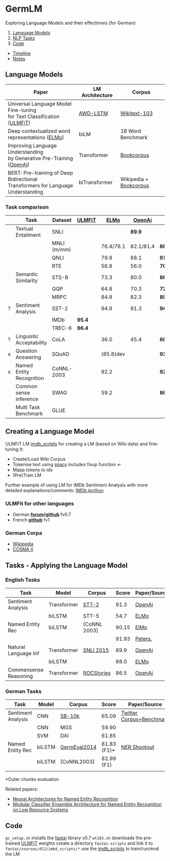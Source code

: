 # GermLM
Exploring Language Models and their effectinves (for German)

1. [Language Models](#LM)
2. [NLP Tasks](#Tasks)
3. [Code](#Code)

- [Timeline](https://docs.google.com/spreadsheets/d/1qDNQsrnsflI8x8Fy9NzZflGyXgI0rxfZDUDpufEVzw0/edit?usp=sharing)
- [Notes](https://docs.google.com/document/d/1VUu5cna6MblNheDGa7tRTsYjlheZEMigvjyFjUEROPE/edit?usp=sharing)

## Language Models <a name="LM"></a>

| Paper                                                                                | LM Architecture | Corpus                   | 
|--------------------------------------------------------------------------------------|-----------------|--------------------------|
| Universal Language Model Fine-tuning<br/> for Text Classification ([ULMFiT])         | [AWD-LSTM]      | [Wikitext-103]           |
| Deep contextualized word<br/> representations ([ELMo])                               | biLM            | 1B Word Benchmark        |
| Improving Language Understanding<br/>by Generative Pre-Training ([OpenAi])           | Transformer     | [Bookcorpus]             |
| BERT: Pre-training of Deep Bidirectional<br/>Transformers for Language Understanding | biTransformer   | Wikipedia + [Bookcorpus] |

### Task comparison

|| Task                     | Dataset     | [ULMFiT] |    [ELMo] |  [OpenAi] |    [BERT] |     pSoTA |
|-| ---                      | ---         |      --- |       --- |       --- |       --- |       --- |
| | Textual Entailment       | SNLI        |          |           |      **89.9** |           |      89.3 |
| |                          | MNLI (m/mm) |          | 76.4/76.1 | 82.1/81.4 | **86.7/85.9** | 80.6/80.1 |
| |                          | QNLI        |          |      79.9 |      88.1 |      **91.1** |      82.3 |
| |                          | RTE         |          |      56.8 |      56.0 |      **70.1** |      61.7 |
| | Semantic Similarity      | STS-B       |          |      73.3 |      80.0 |      **86.5** |      81.0 |
| |                          | QQP         |          |      64.8 |      70.3 |      **72.1** |      66.1 |
| |                          | MRPC        |          |      84.9 |      82.3 |      **89.3** |      86.0 |
|?| Sentiment Analysis       | SST-2       |          |      94.9 |      91.3 |      **94.9** |      93.2 |
| |                          | IMDb        |     **95.4** |           |           |           |      94.1 |
| |                          | TREC-6      |     **96.4** |           |           |           |      96.1 |
|?| Linguistic Acceptability | CoLA        |          |      36.0 |      45.4 |      **60.5** |      35.0 |
|x| Question Answering       | SQuAD       |          | (85.8)dev |           |      **93.2** |      91.7 |
|x| Named Entity Recognition | CoNNL-2003  |          |      92.2 |           |      **92.8** |      92.6 |
| | Common sense inference   | SWAG        |          |      59.2 |           |      **86.3** |      52.7 |
| | Multi Task Benchmark     | GLUE        |          |           |           |           |           |


[BERT]:https://arxiv.org/pdf/1810.04805.pdf
[ULMFiT]: https://arxiv.org/pdf/1801.06146.pdf
[ELMo]: https://arxiv.org/abs/1802.05365
[OpenAi]: https://s3-us-west-2.amazonaws.com/openai-assets/research-covers/language-unsupervised/language_understanding_paper.pdf
[AWD-LSTM]: TODO
[Wikitext-103]: https://www.salesforce.com/products/einstein/ai-research/the-wikitext-dependency-language-modeling-dataset/
[Bookcorpus]: http://yknzhu.wixsite.com/mbweb

## Creating a Language Model

ULMFiT LM [imdb_scripts] for creating a LM (based on Wiki data) and fine-tuning it:

- Create/Load Wiki Corpus
- Tokenise text using [spacy](http://spacy.io/) includes fixup function <-
- Mapp tokens to ids
- (Pre)Train LM

Further example of using LM for IMDb Sentiment Analysis with more detailed explanations/comments: [IMDb ipython](https://github.com/fastai/fastai/blob/master/courses/dl2/imdb.ipynb)

### ULMFit for other languages

- German **[forum](https://forums.fast.ai/t/ulmfit-german/22529)/[github](https://github.com/n-waves/ulmfit4de/blob/master/TRAINING.md)** fv0.7
- French **[github](https://github.com/poppingtonic/dl-studies/blob/master/french-wiki-lm.ipynb)** fv1

### German Corpa

- [Wikipedia](http://www1.ids-mannheim.de/kl/projekte/korpora/archiv/wp.html)
- [COSMA II](http://www.ids-mannheim.de/cosmas2/uebersicht.html)


## Tasks - Applying the Language Model <a name="Tasks"></a>

### English Tasks

| Task                  | Model       | Corpus       | Score | Paper/Source |
|-----------------------|-------------|--------------|-------|--------------|
| Sentiment Analysis    | Transformer | [STT-2][STT] |  91.3 | [OpenAi]     |
|                       | biLSTM      | STT-5        |  54.7 | [ELMo]       |
| Named Entity Rec      | biLSTM      | [CoNNL 2003] | 90.15 | [ElMo]       |
|                       |             |              | 91.93 | [Peters.]    |
| Natural Language Inf  | Transformer | [SNLI 2015]  |  89.9 | [OpenAi]     |
|                       | biLSTM      |              |  88.0 | [ELMo]       |
| Commensense Reasoning | Transformer | [ROCStories] |  86.5 | [OpenAi]     |


[STT]:https://nlp.stanford.edu/sentiment/index.html
[CoNLL 2003]:https://www.clips.uantwerpen.be/conll2003/ner/
[Peters.]:https://www.aclweb.org/anthology/P/P17/P17-1161.pdf
[SNLI 2015]:https://nlp.stanford.edu/projects/snli/
[ROCStories]:http://cs.rochester.edu/nlp/rocstories/

### German Tasks

| Task               | Model  | Corpus         | Score       | Paper/Source               |
| --                 | ---    | ---            | ---         | ---                        |
| Sentiment Analysis | CNN    | [SB-10k]       | 65.09       | [Twitter Corpus+Benchmark] |
|                    | CNN    | MGS            | 59.90       |                            |
|                    | SVM    | DAI            | 61.85       |                            |
| Named Entity Rec   | biLSTM | [GermEval2014] | 81.83 (F1)* | [NER Shootout]             |
|                    | biLSTM | [CoNNL2003]    | 82.99 (F1)  |                            |
|                    |        |                |             |                            |
*Outer chunks evaluation

Related papers:
- [Neural Architectures for Named Entity Recognition](https://arxiv.org/pdf/1603.01360.pdf)
- [Modular Classifier Ensemble Architecture for Named Entity Recognition on Low Resource Systems](http://asv.informatik.uni-leipzig.de/publication/file/300/GermEval2014_ExB.pdf)


[SB-10K]:http://www.spinningbytes.com/resources/
[GermEval2014]:https://sites.google.com/site/germeval2014ner/data
[CoNLL2011]:http://conll.cemantix.org/2011/data.html


[Twitter Corpus+Benchmark]:http://www.aclweb.org/anthology/W17-1106
[NER Shootout]:http://aclweb.org/anthology/P18-2020.pdf


## Code <a name="Code"></a>

`gc_setup.sh` installs the [fastai] library v0.7
`wt103.sh` downloads the pre-trained [ULMFiT] weights
create a directory `fastai-scripts` and link it to `fastai/courses/dl2/imbd_scripts/*`
use the [imdb_scripts] to train/run/eval the LM

[fastai]:https://github.com/fastai/fastai
[imdb_scripts]:https://github.com/fastai/fastai/tree/master/courses/dl2/imdb_scripts
